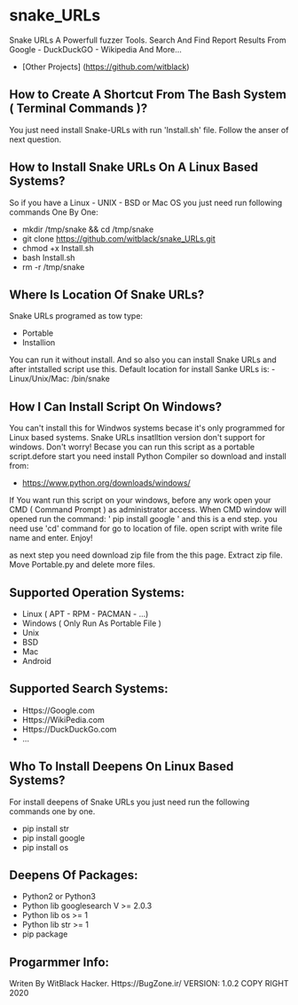 # snake_URLs
Snake URLs A Powerfull fuzzer Tools. Search And Find Report Results From Google - DuckDuckGO - Wikipedia And More...


- [Other Projects] (https://github.com/witblack)


How to Create A Shortcut From The Bash System ( Terminal Commands )?
-
You just need install Snake-URLs with run 'Install.sh' file. Follow the anser of next question.


How to Install Snake URLs On A Linux Based Systems?
-
So if you have a Linux - UNIX - BSD or Mac OS you just need run following commands One By One:
  
   - mkdir /tmp/snake && cd /tmp/snake
   - git clone https://github.com/witblack/snake_URLs.git
   - chmod +x Install.sh
   - bash Install.sh
   - rm -r /tmp/snake


Where Is Location Of Snake URLs?
-
Snake URLs programed as tow type:
  - Portable
  - Installion

You can run it without install. And so also you can install Snake URLs and after intstalled script use this.
Default location for install Sanke URLs is:
    - Linux/Unix/Mac: /bin/snake


How I Can Install Script On Windows?
-
You can't install this for Windwos systems becase it's only programmed for Linux based systems. Snake URLs insatlltion version don't support for windows. Don't worry! Becase you can run this script as a portable script.defore start you need install Python Compiler so download and install from:
 - https://www.python.org/downloads/windows/
 
If You want run this script on your windows, before any work open your CMD ( Command Prompt ) as administrator access. When CMD window will opened run the command:
  ' pip install google '
and this is a end step. you need use 'cd' command for go to location of file. open script with write file name and enter.
Enjoy!

as next step you need download zip file from the this page. Extract zip file. Move Portable.py and delete more files. 

Supported Operation Systems:
-
  - Linux ( APT - RPM - PACMAN - ...)
  - Windows ( Only Run As Portable File )
  - Unix
  - BSD
  - Mac
  - Android
  
Supported Search Systems:
-
  - Https://Google.com
  - Https://WikiPedia.com
  - Https://DuckDuckGo.com
  - ...

Who To Install Deepens On Linux Based Systems?
-
For install deepens of Snake URLs you just need run the following commands one by one.
  - pip install str
  - pip install google
  - pip install os

Deepens Of Packages:
-
  - Python2 or Python3
  - Python lib googlesearch V >= 2.0.3
  - Python lib os >= 1
  - Python lib str >= 1
  - pip package


Progarmmer Info:
-
Writen By WitBlack Hacker. Https://BugZone.ir/
VERSION: 1.0.2
COPY RIGHT 2020

